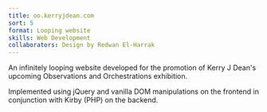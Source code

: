 ```yaml
---
title: oo.kerryjdean.com
sort: 5
format: Looping website
skills: Web Development
collaborators: Design by Redwan El-Harrak
---
```

An infinitely looping website developed for the promotion of Kerry J Dean's upcoming Observations and Orchestrations exhibition.

Implemented using jQuery and vanilla DOM manipulations on the frontend in conjunction with Kirby (PHP) on the backend.
